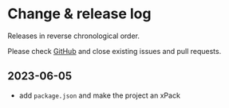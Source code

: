 # Change & release log

Releases in reverse chronological order.

Please check
[GitHub](https://github.com/xpacks/chan-fatfs/issues)
and close existing issues and pull requests.

## 2023-06-05

* add `package.json` and make the project an xPack
